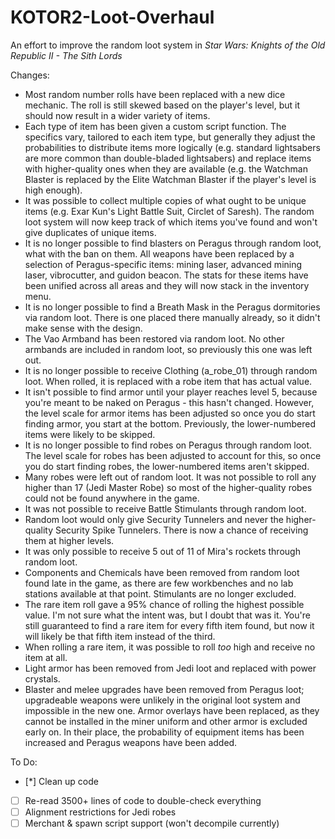 # KOTOR2-Loot-Overhaul
An effort to improve the random loot system in _Star Wars: Knights of the Old Republic II - The Sith Lords_

Changes:
- Most random number rolls have been replaced with a new dice mechanic. The roll is still skewed based on the player's level, but it should now result in a wider variety of items.
- Each type of item has been given a custom script function. The specifics vary, tailored to each item type, but generally they adjust the probabilities to distribute items more logically (e.g. standard lightsabers are more common than double-bladed lightsabers) and replace items with higher-quality ones when they are available (e.g. the Watchman Blaster is replaced by the Elite Watchman Blaster if the player's level is high enough).
- It was possible to collect multiple copies of what ought to be unique items (e.g. Exar Kun's Light Battle Suit, Circlet of Saresh). The random loot system will now keep track of which items you've found and won't give duplicates of unique items.
- It is no longer possible to find blasters on Peragus through random loot, what with the ban on them. All weapons have been replaced by a selection of Peragus-specific items: mining laser, advanced mining laser, vibrocutter, and guidon beacon. The stats for these items have been unified across all areas and they will now stack in the inventory menu.
- It is no longer possible to find a Breath Mask in the Peragus dormitories via random loot. There is one placed there manually already, so it didn't make sense with the design.
- The Vao Armband has been restored via random loot. No other armbands are included in random loot, so previously this one was left out.
- It is no longer possible to receive Clothing (a_robe_01) through random loot. When rolled, it is replaced with a robe item that has actual value.
- It isn't possible to find armor until your player reaches level 5, because you're meant to be naked on Peragus - this hasn't changed. However, the level scale for armor items has been adjusted so once you do start finding armor, you start at the bottom. Previously, the lower-numbered items were likely to be skipped.
- It is no longer possible to find robes on Peragus through random loot. The level scale for robes has been adjusted to account for this, so once you do start finding robes, the lower-numbered items aren't skipped.
- Many robes were left out of random loot. It was not possible to roll any higher than 17 (Jedi Master Robe) so most of the higher-quality robes could not be found anywhere in the game.
- It was not possible to receive Battle Stimulants through random loot.
- Random loot would only give Security Tunnelers and never the higher-quality Security Spike Tunnelers. There is now a chance of receiving them at higher levels.
- It was only possible to receive 5 out of 11 of Mira's rockets through random loot.
- Components and Chemicals have been removed from random loot found late in the game, as there are few workbenches and no lab stations available at that point. Stimulants are no longer excluded.
- The rare item roll gave a 95% chance of rolling the highest possible value. I'm not sure what the intent was, but I doubt that was it. You're still guaranteed to find a rare item for every fifth item found, but now it will likely be that fifth item instead of the third.
- When rolling a rare item, it was possible to roll *too* high and receive no item at all.
- Light armor has been removed from Jedi loot and replaced with power crystals.
- Blaster and melee upgrades have been removed from Peragus loot; upgradeable weapons were unlikely in the original loot system and impossible in the new one. Armor overlays have been replaced, as they cannot be installed in the miner uniform and other armor is excluded early on. In their place, the probability of equipment items has been increased and Peragus weapons have been added.

To Do:
- [*] Clean up code
- [ ] Re-read 3500+ lines of code to double-check everything
- [ ] Alignment restrictions for Jedi robes
- [ ] Merchant & spawn script support (won't decompile currently)
